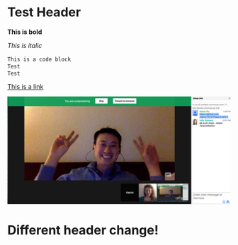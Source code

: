 # Test Header

**This is bold**

*This is italic*

```
This is a code block
Test
Test
```

[This is a link](http://google.com)

![Screenshot of GPS](/screenshot-GPS.png)

# Different header change!